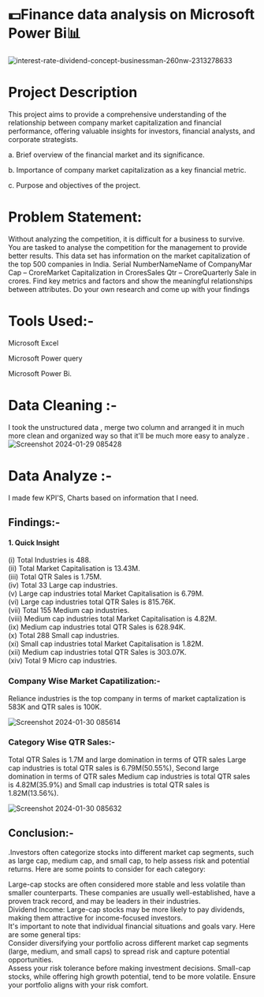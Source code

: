 # 💵Finance data analysis on Microsoft Power Bi📊
![interest-rate-dividend-concept-businessman-260nw-2313278633](https://github.com/GoutamKuiri99/Finance_data_analysis_on_Microsoft_Power_Bi/assets/154737280/a65247dd-ea8c-4ce7-9758-4a22006ea0af)

# Project Description
This project aims to provide a comprehensive understanding of the relationship between company market capitalization and financial performance, offering valuable insights for investors, financial
analysts, and corporate strategists.

a. Brief overview of the financial market and its significance.

b. Importance of company market capitalization as a key financial metric.

c. Purpose and objectives of the project.

# Problem Statement:
Without analyzing the competition, it is difficult for a business to survive. You are
tasked to analyse the competition for the management to provide better results. This
data set has information on the market capitalization of the top 500 companies in India.
Serial NumberNameName of CompanyMar Cap – CroreMarket Capitalization in
CroresSales Qtr – CroreQuarterly Sale in crores. Find key metrics and factors and
show the meaningful relationships between attributes.
Do your own research and come up with your findings

# Tools Used:-

Microsoft Excel

Microsoft Power query

Microsoft Power Bi.

# Data Cleaning :-
I took the unstructured data , merge two column and arranged it in much more 
clean and organized way so that it'll be much more easy to analyze .
![Screenshot 2024-01-29 085428](https://github.com/GoutamKuiri99/Finance_data_analysis_on_Microsoft_Power_Bi/assets/154737280/4f4df150-5996-4cc8-8dac-8cafff39ac32)

# Data Analyze :-
I made few KPI'S, Charts based on information that I need.

## Findings:-

#### 1. Quick Insight   
   (i) Total Industries is 488.   
   (ii) Total Market Capitalisation is 13.43M.   
   (iii) Total QTR Sales is 1.75M.   
   (iv) Total 33 Large cap industries.   
   (v)  Large cap industries total  Market Capitalisation is 6.79M.   
   (vi) Large cap industries total QTR Sales is 815.76K.   
   (vii) Total 155 Medium cap industries.    
   (viii) Medium  cap industries total  Market Capitalisation is 4.82M.     
   (ix) Medium cap industries total QTR Sales is 628.94K.   
   (x) Total 288 Small cap industries.   
   (xi) Small cap industries total  Market Capitalisation is 1.82M.   
   (xii) Medium cap industries total QTR Sales is 303.07K.   
   (xiv) Total 9 Micro cap industries.   

### Company Wise Market Capatilization:-  
Reliance industries is the top company in terms of market captalization is 583K and QTR sales is 100K.
  
![Screenshot 2024-01-30 085614](https://github.com/GoutamKuiri99/Finance_data_analysis_on_Microsoft_Power_Bi/assets/154737280/7501a8cb-6a65-4c6d-aca1-2f5dc78ccdb8)

### Category Wise QTR Sales:-   
Total QTR Sales is 1.7M and large domination in terms of QTR sales Large cap industries is total QTR sales is 6.79M(50.55%), Second large domination in terms of QTR sales Medium cap industries is total QTR sales is 4.82M(35.9%) and Small cap industries is total QTR sales is 1.82M(13.56%).

![Screenshot 2024-01-30 085632](https://github.com/GoutamKuiri99/Finance_data_analysis_on_Microsoft_Power_Bi/assets/154737280/2d6c89a4-c5dd-4a9b-b9f6-cda65b632f44)

## Conclusion:-
.Investors often categorize stocks into different market cap segments, such as large cap, medium cap, and small cap, to help assess risk and potential returns. Here are some points to consider for each category:   
  
  Large-cap stocks are often considered more stable and less volatile than smaller counterparts. These companies are usually well-established, have a proven track record, and may be leaders in their industries.   
Dividend Income: Large-cap stocks may be more likely to pay dividends, making them attractive for income-focused investors.       
It's important to note that individual financial situations and goals vary. Here are some general tips:   
    Consider diversifying your portfolio across different market cap segments (large, medium, and small caps) to spread risk and capture potential opportunities.     
    Assess your risk tolerance before making investment decisions. Small-cap stocks, while offering high growth potential, tend to be more volatile. Ensure your portfolio aligns with your risk comfort.   









